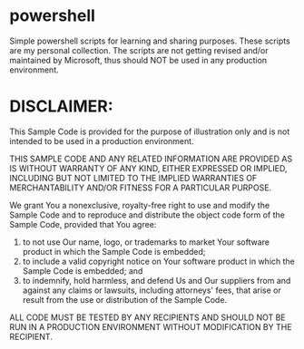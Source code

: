 # powershell
Simple powershell scripts for learning and sharing purposes.
These scripts are my personal collection.
The scripts are not getting revised and/or maintained by Microsoft, thus should NOT be used in any production environment.

# DISCLAIMER:

This Sample Code is provided for the purpose of illustration only and is not intended to be used in a production environment.

THIS SAMPLE CODE AND ANY RELATED INFORMATION ARE PROVIDED AS IS
WITHOUT WARRANTY OF ANY KIND, EITHER EXPRESSED OR IMPLIED, INCLUDING BUT NOT LIMITED
TO THE IMPLIED WARRANTIES OF MERCHANTABILITY AND/OR FITNESS FOR A PARTICULAR PURPOSE.

We grant You a nonexclusive, royalty-free right to use and modify the Sample Code
and to reproduce and distribute the object code form of the Sample Code, provided
that You agree:
1. 	to not use Our name, logo, or trademarks to market Your software
        product in which the Sample Code is embedded; 
2. 	to include a valid copyright notice on Your software product in which 
        the Sample Code is embedded; and 
3.	to indemnify, hold harmless, and defend Us and Our suppliers from and 
        against any claims or lawsuits, including attorneys' fees, that arise 
        or result from the use or distribution of the Sample Code.


ALL CODE MUST BE TESTED BY ANY RECIPIENTS AND SHOULD NOT BE RUN IN A PRODUCTION ENVIRONMENT WITHOUT MODIFICATION BY THE RECIPIENT.

